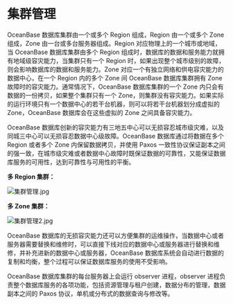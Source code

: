 集群管理
=========================



OceanBase 数据库集群由一个或多个 Region 组成，Region 由一个或多个 Zone 组成，Zone 由一台或多台服务器组成。Region 对应物理上的一个城市或地域，当 OceanBase 数据库集群由多个 Region 组成时，数据库的数据和服务能力就拥有地域级容灾能力，当集群只有一个 Region 时，如果出现整个城市级别的故障，则会影响数据库的数据和服务能力。Zone 对应一个有独立网络和供电容灾能力的数据中心，在一个 Region 内的多个 Zone 间 OceanBase 数据库集群拥有 Zone 故障时的容灾能力。通常情况下，OceanBase 数据库集群的一个 Zone 内只会有数据的一份拷贝，如果整个集群只有一个 Zone，则集群没有容灾能力。如果实际的运行环境只有一个数据中心的若干台机器，则可以将若干台机器划分成虚拟的 Zone，OceanBase 数据库会在这些虚拟的 Zone 之间具备容灾能力。

OceanBase 数据库创新的容灾能力有三地五中心可以无损容忍城市级灾难，以及同城三中心可以无损容忍数据中心级故障。OceanBase 数据库通过将数据在多个 Region 或者多个 Zone 内保留数据拷贝，并使用 Paxos 一致性协议保证副本之间的强一致，在城市级灾难或者数据中心故障时既保证数据的可靠性，又能保证数据库服务的可用性，达到可靠性与可用性的平衡。

**多 Region 集群：**

![集群管理.jpg](https://help-static-aliyun-doc.aliyuncs.com/assets/img/zh-CN/5193025261/p184497.jpg "集群管理.jpg")

**多 Zone 集群：**

![集群管理2.jpg](https://help-static-aliyun-doc.aliyuncs.com/assets/img/zh-CN/6193025261/p184498.jpg "集群管理2.jpg")

OceanBase 数据库的无损容灾能力还可以方便集群的运维操作，当数据中心或者服务器需要替换和维修时，可以直接下线对应的数据中心或服务器进行替换和维修，并补充进新的数据中心或服务器，OceanBase 数据库系统会自动进行数据的复制和均衡，整个过程可以保证数据库服务的使用不受影响。

OceanBase 数据库集群的每台服务器上会运行 observer 进程，observer 进程负责整个数据库服务的各项功能，包括资源管理与租户创建，数据分布的管理，数据副本之间的 Paxos 协议，单机或分布式的数据查询与修改等。
